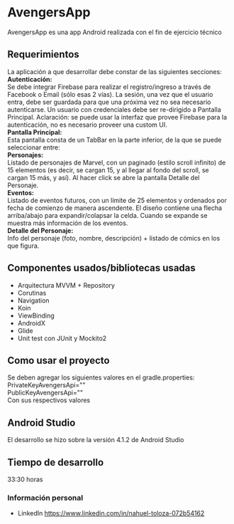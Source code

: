 # AvengersApp

AvengersApp es una app Android realizada con el fin de ejercicio técnico

## Requerimientos

La aplicación a que desarrollar debe constar de las siguientes secciones:<br />
**Autenticación:**<br />
Se debe integrar Firebase para realizar el registro/ingreso a través de Facebook o Email (sólo esas 2 vías). La sesión, una vez que el usuario entra, debe ser guardada para que una próxima vez no sea necesario autenticarse. Un usuario con credenciales debe ser re-dirigido a Pantalla Principal. Aclaración: se puede usar la interfaz que provee Firebase para la autenticación, no es necesario proveer una custom UI.<br />
**Pantalla Principal:**<br />
Esta pantalla consta de un TabBar en la parte inferior, de la que se puede seleccionar entre:<br />
**Personajes:** <br />
Listado de personajes de Marvel, con un paginado (estilo scroll infinito) de 15 elementos (es decir, se cargan 15, y al llegar al fondo del scroll, se cargan 15 más, y así). Al hacer click se abre la pantalla Detalle del Personaje.<br />
**Eventos:** <br />
Listado de eventos futuros, con un límite de 25 elementos y ordenados por fecha de comienzo de manera ascendente. El diseño contiene una flecha arriba/abajo para expandir/colapsar la celda. Cuando se expande se muestra más información de los eventos.<br />
**Detalle del Personaje:** <br />
Info del personaje (foto, nombre, descripción) + listado de cómics en los que figura.

## Componentes usados/bibliotecas usadas

* Arquitectura MVVM + Repository
* Corutinas
* Navigation
* Koin
* ViewBinding
* AndroidX
* Glide
* Unit test con JUnit y Mockito2

## Como usar el proyecto

Se deben agregar los siguientes valores en el gradle.properties:<br />
PrivateKeyAvengersApi=""<br />
PublicKeyAvengersApi=""<br />
Con sus respectivos valores

## Android Studio

El desarrollo se hizo sobre la versión 4.1.2 de Android Studio

## Tiempo de desarrollo

33:30 horas

### Información personal ###

* LinkedIn
https://www.linkedin.com/in/nahuel-toloza-072b54162
